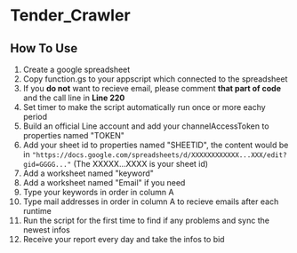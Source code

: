 # Tender_Crawler
## How To Use
1. Create a google spreadsheet
2. Copy function.gs to your appscript which connected to the spreadsheet
3. If you **do not** want to recieve email, please comment **that part of code** and the call line in **Line 220**
4. Set timer to make the script automatically run once or more eachy period
5. Build an official Line account and add your channelAccessToken to properties named "TOKEN"
6. Add your sheet id to properties named "SHEETID", the content would be in `"https://docs.google.com/spreadsheets/d/XXXXXXXXXXXX...XXX/edit?gid=GGGG..."` (The XXXXX...XXXX is your sheet id)
8. Add a worksheet named "keyword"
9. Add a worksheet named "Email" if you need
10. Type your keywords in order in column A
11. Type mail addresses in order in column A to recieve emails after each runtime
12. Run the script for the first time to find if any problems and sync the newest infos
13. Receive your report every day and take the infos to bid

   
